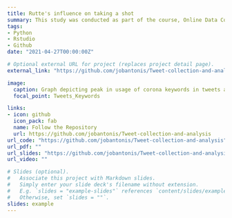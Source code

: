 ```yaml
---
title: Rutte's influence on taking a shot
summary: This study was conducted as part of the course, Online Data Collections (oDCM) from Tilburg University. The cleaned data by the scraper built will then be used for the course, Data Prep and Workflow Management (dPrep) from Tilburg University. What effect do the Dutch government's press conferences have on the attitude of their citizens towards the covid-vaccin? With help of a webscraper, utilizing the chromedriver Selenium, tweets were gathered. The amount of tweets increased drastically around 19 november 2020. During this time the Dutch government announced during that time, that they were going to buy the corona-vaccins for the Dutch citizens.
tags:
- Python
- Rstudio
- Github
date: "2021-04-27T00:00:00Z"

# Optional external URL for project (replaces project detail page).
external_link: "https://github.com/jobantonis/Tweet-collection-and-analysis"

image:
  caption: Graph depicting peak in usage of corona keywords in tweets around the Dutch pressconference
  focal_point: Tweets_Keywords

links:
- icon: github
  icon_pack: fab
  name: Follow the Repository
  url: https://github.com/jobantonis/Tweet-collection-and-analysis
url_code: "https://github.com/jobantonis/Tweet-collection-and-analysis"
url_pdf: ""
url_slides: "https://github.com/jobantonis/Tweet-collection-and-analysis"
url_video: ""

# Slides (optional).
#   Associate this project with Markdown slides.
#   Simply enter your slide deck's filename without extension.
#   E.g. `slides = "example-slides"` references `content/slides/example-slides.md`.
#   Otherwise, set `slides = ""`.
slides: example
---
```

